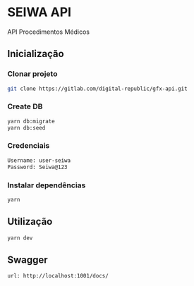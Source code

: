# SEIWA API

API Procedimentos Médicos

## Inicialização

### Clonar projeto

```sh
git clone https://gitlab.com/digital-republic/gfx-api.git
```

### Create DB

```sh
yarn db:migrate
yarn db:seed
```

### Credenciais

```sh
Username: user-seiwa
Password: Seiwa@123
```

### Instalar dependências

```sh
yarn
```

## Utilização

```sh
yarn dev
```

## Swagger

```sh
url: http://localhost:1001/docs/
```

